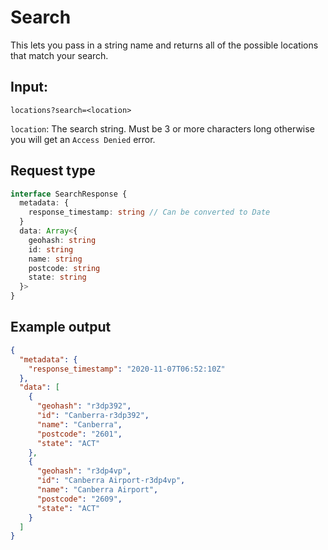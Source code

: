 # Search
This lets you pass in a string name and returns all of the possible locations that match your search.

## Input: 
`locations?search=<location>`

`location`: The search string. Must be 3 or more characters long otherwise you will get an `Access Denied` error.

## Request type
```ts
interface SearchResponse {
  metadata: {
    response_timestamp: string // Can be converted to Date
  }
  data: Array<{
    geohash: string
    id: string
    name: string
    postcode: string
    state: string
  }>
}
```

## Example output
```json
{
  "metadata": {
    "response_timestamp": "2020-11-07T06:52:10Z"
  },
  "data": [
    {
      "geohash": "r3dp392",
      "id": "Canberra-r3dp392",
      "name": "Canberra",
      "postcode": "2601",
      "state": "ACT"
    },
    {
      "geohash": "r3dp4vp",
      "id": "Canberra Airport-r3dp4vp",
      "name": "Canberra Airport",
      "postcode": "2609",
      "state": "ACT"
    }
  ]
}
```
